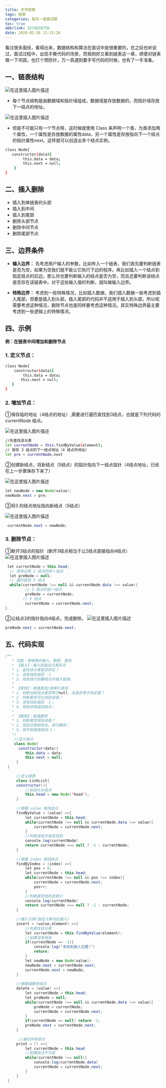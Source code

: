 ```yaml
---
title: 手写链表
tags: 链表
categories: 每天一道面试题
toc: true
abbrlink: 3274828756
date: 2020-02-26 12:15:26
---
```

看过很多面经，看得出来，数据结构和算法在面试中是很重要的，在之前也听说过，面试过程中，出现手撕代码的场景，而我刚好又看到链表这一章，顺便对链表做一下巩固，也打个预防针，万一真遇到要手写代码的时候，也有了一手准备。
<!--more-->

## 一、链表结构
![在这里插入图片描述](https://img-blog.csdnimg.cn/20200325114240567.png)
- 每个节点结构是由数据域和指针域组成，数据域是存放数据的，而指针域存放下一结点的地址。

![在这里插入图片描述](https://img-blog.csdnimg.cn/20200325114318953.png)
- 但是不可能只有一个节点呀，这时候就使用 Class 来声明一个类，为类添加两个属性，一个属性是存放数据的属性data，另一个属性是存放指向下一个结点的指针属性next。这样就可以创造出多个结点实例。

```bash
class Node{
   constructor(data){
        this.data = data;
        this.next = null;
    }
}
```

## 二、插入删除
- 插入到单链表的头部
- 插入到中间
- 插入到尾部
- 删除头部节点
- 删除中间节点
- 删除尾部节点

## 三、边界条件
- **输入边界：**
先考虑用户输入的参数，比如传入一个链表，我们首先要判断链表是否为空，如果为空我们就不能让它执行下边的程序。再比如插入一个结点到指定结点的后边，那么你也要判断输入的结点是否为空，而且还要判断该结点是否存在该链表中。对于这些输入值的判断，就叫做输入边界。

- **特殊边界：**
考虑到一些特殊情况，比如插入数据，我们插入数据一般考虑到插入尾部，但要是插入到头部，插入尾部的代码并不适用于插入到头部，所以呢需要考虑这种情况，删除节点也是同样要考虑这种情况。其实特殊边界最主要考虑到一些逻辑上的特殊情况。

## 四、示例
**例：在链表中间增加和删除节点**
### 1. 定义节点：

```bash
class Node{
    constructor(data){
        this.data = data;
       this.next = null;
   }
}
```

### 2. 增加节点：
①保存临时地址（4结点的地址）,需要进行遍历查找到3结点，也就是下列代码的currentNode 结点。

![在这里插入图片描述](https://img-blog.csdnimg.cn/20200325115953914.gif)

```bash
//先查找该元素
let currentNode = this.findByValue(element);
// 保存 3 结点的下一结点地址（4 结点的地址）
let pre = currentNode.next
```

②创建新结点，将新结点（5结点）的指针指向下一结点指针（4结点地址，已经在上一步骤保存下来了）

![在这里插入图片描述](https://img-blog.csdnimg.cn/20200325120116456.gif)

```java
let newNode = new Node(value);
newNode.next = pre;
```

③将3 的结点地址指向新结点（5结点）

![在这里插入图片描述](https://img-blog.csdnimg.cn/20200325120224691.gif)

```java
 currentNode.next = newNode;
```

### 3. 删除节点：
①断开3结点的指针（断开3结点相当于让2结点直接指向4结点）
![在这里插入图片描述](https://img-blog.csdnimg.cn/20200325120407492.gif)

```java
 let currentNode = this.head;
  // 用来记录 3 结点的前一结点
  let preNode = null;
  // 遍历查找 3 结点
  while(currentNode !== null && currentNode.data !== value){
         // 3 结点的前一结点
         preNode = currentNode;
        // 3 结点
         currentNode = currentNode.next;
}
```
②让结点2的指针指向4结点，完成删除。
![在这里插入图片描述](https://img-blog.csdnimg.cn/20200325120504135.gif)

```java
preNode.next = currentNode.next;
```
## 五、代码实现

```java
/**
   * 功能：单链表的插入、删除、查找
   * 【插入】：插入到指定元素后方
   * 1、查找该元素是否存在？
   * 2、没有找到返回 -1
   * 3、找到进行创建结点并插入链表。
   * 
   * 【查找】：按值查找/按索引查找
   * 1、判断当前结点是否等于null，且是否等于给定值？
   * 2、判断是否可以找到该值？
   * 3、没有找到返回 -1；
   * 4、找到该值返回结点；
   * 
   * 【删除】：按值删除
   * 1、判断是否找到该值？
   * 2、找到记录前结点，进行删除；
   * 3、找不到直接返回-1；
   */
	//定义结点
	class Node{
      constructor(data){
         this.data = data;
         this.next = null;
     }
 }
 
	 //定义链表
	 class LinkList{
     constructor(){
         //初始化头结点
         this.head = new Node('head');
     }
 
     //根据 value 查找结点
     findByValue = (value) =>{
         let currentNode = this.head;
         while(currentNode !== null && currentNode.data !== value){
             currentNode = currentNode.next;
         }
         //判断该结点是否找到
         console.log(currentNode)
         return currentNode === null ? -1 : currentNode;
     }
 
     //根据 index 查找结点
     findByIndex = (index) =>{
         let pos = 0;
         let currentNode = this.head;
         while(currentNode !== null && pos !== index){
             currentNode = currentNode.next;
             pos++;
         }
         //判断是否找到该索引
         console.log(currentNode)
         return currentNode === null ? -1 : currentNode;
     }
 
     //插入元素(指定元素向后插入)
     insert = (value,element) =>{
         //先查找该元素
         let currentNode = this.findByValue(element);
         //如果没有找到
         if(currentNode == -1){
             console.log("未找到插入位置!")
             return;
         }
         let newNode = new Node(value);
         newNode.next = currentNode.next;
         currentNode.next = newNode;
     }
 
     //根据值删除结点
     delete = (value) =>{
         let currentNode = this.head;
         let preNode = null;
         while(currentNode !== null && currentNode.data !== value){
             preNode = currentNode;
             currentNode = currentNode.next;
         }
         if(currentNode == null) return -1; 
         preNode.next = currentNode.next;
     }
 
      //遍历所有结点
     print = () =>{
         let currentNode = this.head
         //如果结点不为空
         while(currentNode !== null){
             console.log(currentNode.data)
             currentNode = currentNode.next;
         }
     }
 }
```



